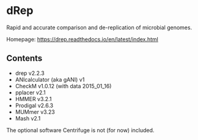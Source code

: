 # dRep

Rapid and accurate comparison and de-replication of microbial genomes.

Homepage: https://drep.readthedocs.io/en/latest/index.html

## Contents

  * drep v2.2.3
  * ANIcalculator (aka gANI) v1
  * CheckM v1.0.12 (with data 2015_01_16)
  * pplacer v2.1
  * HMMER v3.2.1
  * Prodigal v2.6.3
  * MUMmer v3.23
  * Mash v2.1

The optional software Centrifuge is not (for now) included.